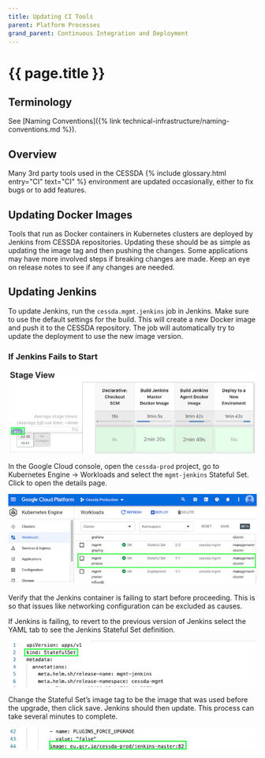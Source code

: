 ```yaml
---
title: Updating CI Tools
parent: Platform Processes
grand_parent: Continuous Integration and Deployment
---
```


# {{ page.title }}

## Terminology

See [Naming Conventions]({% link technical-infrastructure/naming-conventions.md %}).

## Overview

Many 3rd party tools used in the CESSDA {% include glossary.html entry="CI" text="CI" %} environment are updated occasionally,
either to fix bugs or to add features.

## Updating Docker Images

Tools that run as Docker containers in Kubernetes clusters are deployed by Jenkins from CESSDA repositories.
Updating these should be as simple as updating the image tag and then pushing the changes.
Some applications may have more involved steps if breaking changes are made. Keep an eye on release notes to see if any changes are needed.

## Updating Jenkins

To update Jenkins, run the `cessda.mgmt.jenkins` job in Jenkins.
Make sure to use the default settings for the build.
This will create a new Docker image and push it to the CESSDA repository.
The job will automatically try to update the deployment to use the new image version.

### If Jenkins Fails to Start

![Jenkins build](../../../images/jenkins-build-82.png)

In the Google Cloud console, open the `cessda-prod` project, go to Kubernetes Engine -> Workloads
and select the `mgmt-jenkins` Stateful Set. Click to open the details page.

![Jenkins Workload](../../../images/gcp-jenkins-workload.png)

Verify that the Jenkins container is failing to start before proceeding. This is so that issues like networking configuration can be excluded as causes.

If Jenkins is failing, to revert to the previous version of Jenkins select the YAML tab to see the Jenkins Stateful Set definition.

![Jenkins YAML file header](../../../images/jenkins-yaml-details.png)

Change the Stateful Set’s image tag to be the image that was used before the upgrade, then click save.
Jenkins should then update. This process can take several minutes to complete.

![Jenkins YAML file image version](../../../images/jenkins-yaml-details-build-82.png)
